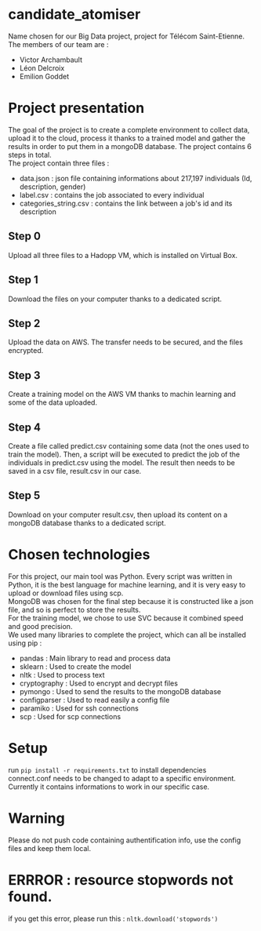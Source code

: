 # candidate_atomiser
Name chosen for our Big Data project, project for Télécom Saint-Etienne.  
The members of our team are :
* Victor Archambault
* Léon Delcroix
* Emilion Goddet

# Project presentation
The goal of the project is to create a complete environment to collect data, upload it to the cloud, process it thanks to a trained model and gather the results in order to put them in a mongoDB database. The project contains 6 steps in total.  
The project contain three files :
* data.json : json file containing informations about 217,197 individuals (Id, description, gender)
* label.csv : contains the job associated to every individual
* categories_string.csv : contains the link between a job's id and its description

## Step 0
Upload all three files to a Hadopp VM, which is installed on Virtual Box.

## Step 1
Download the files on your computer thanks to a dedicated script.

## Step 2
Upload the data on AWS. The transfer needs to be secured, and the files encrypted.

## Step 3
Create a training model on the AWS VM thanks to machin learning and some of the data uploaded.

## Step 4
Create a file called predict.csv containing some data (not the ones used to train the model). Then, a script will be executed to predict the job of the individuals in predict.csv using the model. The result then needs to be saved in a csv file, result.csv in our case.

## Step 5
Download on your computer result.csv, then upload its content on a mongoDB database thanks to a dedicated script. 

# Chosen technologies

For this project, our main tool was Python. Every script was written in Python, it is the best language for machine learning, and it is very easy to upload or download files using scp.  
MongoDB was chosen for the final step because it is constructed like a json file, and so is perfect to store the results.  
For the training model, we chose to use SVC because it combined speed and good precision.  
We used many libraries to complete the project, which can all be installed using pip :
* pandas : Main library to read and process data
* sklearn : Used to create the model
* nltk : Used to process text
* cryptography : Used to encrypt and decrypt files
* pymongo : Used to send the results to the mongoDB database
* configparser : Used to read easily a config file
* paramiko : Used for ssh connections
* scp : Used for scp connections

# Setup
run `pip install -r requirements.txt` to install dependencies  
connect.conf needs to be changed to adapt to a specific environment. Currently it contains informations to work in our specific case.

# Warning
Please do not push code containing authentification info, use the config files and keep them local.

# ERRROR : resource stopwords not found.
if you get this error, please run this : `nltk.download('stopwords')`
